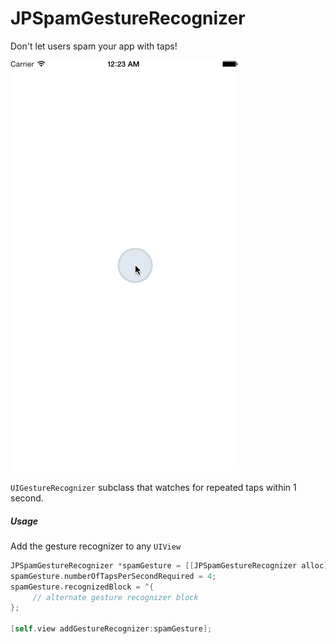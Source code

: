 JPSpamGestureRecognizer
=======================

Don't let users spam your app with taps!

![alt tag](https://raw.githubusercontent.com/Jpoliachik/JPSpamGestureRecognizer/master/spamvideogif.gif)

`UIGestureRecognizer` subclass that watches for repeated taps within 1 second. 

##### Usage

Add the gesture recognizer to any `UIView`

```objective-c
JPSpamGestureRecognizer *spamGesture = [[JPSpamGestureRecognizer alloc] initWithTarget:self action:@selector(onSpam)];
spamGesture.numberOfTapsPerSecondRequired = 4;
spamGesture.recognizedBlock = ^{
     // alternate gesture recognizer block
};
    
[self.view addGestureRecognizer:spamGesture];
```

